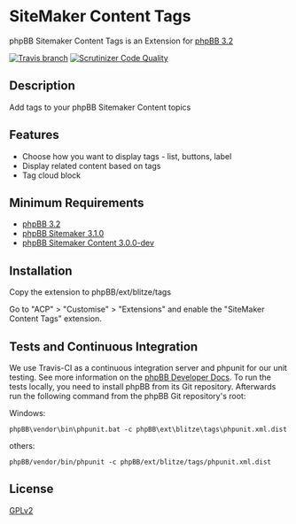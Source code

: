 # SiteMaker Content Tags

phpBB Sitemaker Content Tags is an Extension for [phpBB 3.2](https://www.phpbb.com/)

[![Travis branch](https://img.shields.io/travis/blitze/phpBB-ext-sitemaker_content_tags/master.svg?style=flat)](https://travis-ci.org/blitze/phpBB-ext-sitemaker_content_tags) [![Scrutinizer Code Quality](https://img.shields.io/scrutinizer/g/blitze/phpBB-ext-sitemaker_content_tags/master.svg?style=flat)](https://scrutinizer-ci.com/g/blitze/phpBB-ext-sitemaker_content_tags/?branch=master)

## Description

Add tags to your phpBB Sitemaker Content topics

## Features

* Choose how you want to display tags - list, buttons, label
* Display related content based on tags
* Tag cloud block

## Minimum Requirements

* [phpBB 3.2](https://www.phpbb.com/)
* [phpBB Sitemaker 3.1.0](https://github.com/blitze/phpBB-ext-sitemaker)
* [phpBB Sitemaker Content 3.0.0-dev](https://github.com/blitze/phpBB-ext-sitemaker_content)

## Installation

Copy the extension to phpBB/ext/blitze/tags

Go to "ACP" > "Customise" > "Extensions" and enable the "SiteMaker Content Tags" extension.

## Tests and Continuous Integration

We use Travis-CI as a continuous integration server and phpunit for our unit testing. See more information on the [phpBB Developer Docs](https://area51.phpbb.com/docs/dev/31x/testing/index.html).
To run the tests locally, you need to install phpBB from its Git repository. Afterwards run the following command from the phpBB Git repository's root:

Windows:

    phpBB\vendor\bin\phpunit.bat -c phpBB\ext\blitze\tags\phpunit.xml.dist

others:

    phpBB/vendor/bin/phpunit -c phpBB/ext/blitze/tags/phpunit.xml.dist

## License

[GPLv2](license.txt)

